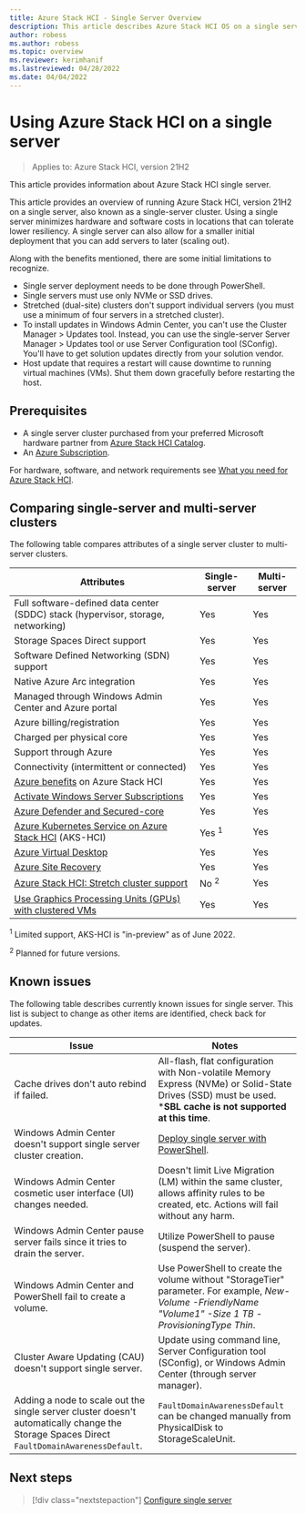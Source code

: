 ```yaml
---
title: Azure Stack HCI - Single Server Overview
description: This article describes Azure Stack HCI OS on a single server
author: robess
ms.author: robess
ms.topic: overview
ms.reviewer: kerimhanif
ms.lastreviewed: 04/28/2022
ms.date: 04/04/2022
---
```


# Using Azure Stack HCI on a single server

> Applies to: Azure Stack HCI, version 21H2

This article provides information about Azure Stack HCI single server.

This article provides an overview of running Azure Stack HCI, version 21H2 on a single server, also known as a single-server cluster. Using a single server minimizes hardware and software costs in locations that can tolerate lower resiliency. A single server can also allow for a smaller initial deployment that you can add servers to later (scaling out).

Along with the benefits mentioned, there are some initial limitations to recognize.

- Single server deployment needs to be done through PowerShell.
- Single servers must use only NVMe or SSD drives.
- Stretched (dual-site) clusters don't support individual servers (you must use a minimum of four servers in a stretched cluster).
- To install updates in Windows Admin Center, you can't use the Cluster Manager > Updates tool. Instead, you can use the single-server Server Manager > Updates tool or use Server Configuration tool (SConfig). You'll have to get solution updates directly from your solution vendor.
- Host update that requires a restart will cause downtime to running virtual machines (VMs). Shut them down gracefully before restarting the host.

## Prerequisites

- A single server cluster purchased from your preferred Microsoft hardware partner from [Azure Stack HCI Catalog](https://hcicatalog.azurewebsites.net/#/).
- An [Azure Subscription](https://azure.microsoft.com/).

For hardware, software, and network requirements see [What you need for Azure Stack HCI](/azure-stack/hci/overview#what-you-need-for-azure-stack-hci).

## Comparing single-server and multi-server clusters

The following table compares attributes of a single server cluster to multi-server clusters.

|Attributes | Single-server | Multi-server |
|----------|-----------|-----------|
|Full software-defined data center (SDDC) stack (hypervisor, storage, networking) | Yes | Yes|
|Storage Spaces Direct support | Yes | Yes |
|Software Defined Networking (SDN) support | Yes | Yes |
|Native Azure Arc integration | Yes | Yes |
|Managed through Windows Admin Center and Azure portal | Yes | Yes |
|Azure billing/registration | Yes | Yes |
|Charged per physical core| Yes | Yes |
|Support through Azure | Yes | Yes |
|Connectivity (intermittent or connected) | Yes | Yes |
|[Azure benefits](../manage/azure-benefits.md) on Azure Stack HCI | Yes | Yes |
|[Activate Windows Server Subscriptions](../manage/vm-activate.md) | Yes | Yes |
|[Azure Defender and Secured-core](/shows/inside-azure-for-it/securing-azure-stack-hci-with-azure-defender-and-secured-core) | Yes | Yes |
|[Azure Kubernetes Service on Azure Stack HCI](/azure-stack/aks-hci/) (AKS-HCI) | Yes <sup>1</sup> | Yes |
|[Azure Virtual Desktop](/azure/virtual-desktop/overview) | Yes | Yes |
|[Azure Site Recovery](../manage/azure-site-recovery.md) | Yes | Yes |
|[Azure Stack HCI: Stretch cluster support](../concepts/stretched-clusters.md) | No <sup>2</sup> | Yes |
|[Use Graphics Processing Units (GPUs) with clustered VMs](../manage/use-gpu-with-clustered-vm.md)  | Yes | Yes |

<sup>1</sup> Limited support, AKS-HCI is "in-preview" as of June 2022.

<sup>2</sup> Planned for future versions.

## Known issues

The following table describes currently known issues for single server. This list is subject to change as other items are identified, check back for updates.

|Issue | Notes|
|-----------|---------------|
|Cache drives don't auto rebind if failed. | All-flash, flat configuration with Non-volatile Memory Express (NVMe) or Solid-State Drives (SSD) must be used. ***SBL cache is not supported at this time**. |
|Windows Admin Center doesn't support single server cluster creation. | [Deploy single server with PowerShell](../deploy/create-cluster-powershell.md). |
|Windows Admin Center cosmetic user interface (UI) changes needed. | Doesn't limit Live Migration (LM) within the same cluster, allows affinity rules to be created, etc. Actions will fail without any harm. |
|Windows Admin Center pause server fails since it tries to drain the server. | Utilize PowerShell to pause (suspend the server). |
|Windows Admin Center and PowerShell fail to create a volume. | Use PowerShell to create the volume without "StorageTier" parameter. For example,  *New-Volume -FriendlyName "Volume1" -Size 1 TB -ProvisioningType Thin*. |
|Cluster Aware Updating (CAU) doesn't support single server. |Update using command line, Server Configuration tool (SConfig), or Windows Admin Center (through server manager). |
|Adding a node to scale out the single server cluster doesn't automatically change the Storage Spaces Direct `FaultDomainAwarenessDefault`. |`FaultDomainAwarenessDefault` can be changed manually from PhysicalDisk to StorageScaleUnit. |

## Next steps

> [!div class="nextstepaction"]
> [Configure single server](../deploy/single-server.md)
